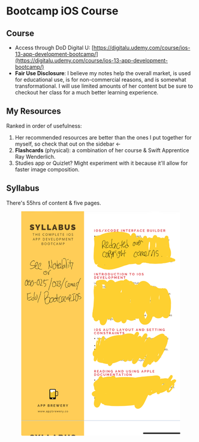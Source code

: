 # Bootcamp iOS Course

## Course

* Access through DoD Digital U: [https://digitalu.udemy.com/course/ios-13-app-development-bootcamp/](https://digitalu.udemy.com/course/ios-13-app-development-bootcamp/)
* **Fair Use Disclosure**: I believe my notes help the overall market, is used for educational use, is for non-commercial reasons, and is somewhat transformational. I will use limited amounts of her content but be sure to checkout her class for a much better learning experience.

## My Resources

Ranked in order of usefulness:

1. Her recommended resources are better than the ones I put together for myself, so check that out on the sidebar <-
2. **Flashcards** (physical): a combination of her course & Swift Apprentice Ray Wenderlich.
3. Studies app or Quizlet? Might experiment with it because it'll allow for faster image composition.

## Syllabus

There's 55hrs of content & five pages.

<figure><img src="../../../../../.gitbook/assets/image (3) (1) (1) (1) (1) (1) (1) (1).png" alt=""><figcaption></figcaption></figure>



